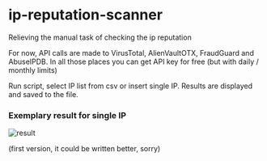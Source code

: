 # ip-reputation-scanner
Relieving the manual task of checking the ip reputation

For now, API calls are made to VirusTotal, AlienVaultOTX, FraudGuard and AbuseIPDB. In all those places you can get API key for free (but with daily / monthly limits)

Run script, select IP list from csv or insert single IP. Results are displayed and saved to the file.

### Exemplary result for single IP


![result](https://github.com/kamakala/ip-reputation-scanner/assets/79987410/35de78c7-f5a6-4277-8d7c-688b5c840b56)

(first version, it could be written better, sorry)
